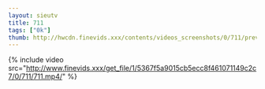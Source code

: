 ```yaml
--- 
layout: sieutv
title: 711
tags: ["0k"]
thumb: http://hwcdn.finevids.xxx/contents/videos_screenshots/0/711/preview.mp4.jpg
---
```

{% include video src="http://www.finevids.xxx/get_file/1/5367f5a9015cb5ecc8f461071149c2c7/0/711/711.mp4/" %} 
